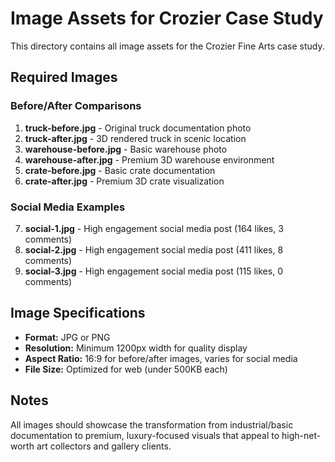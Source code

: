 # Image Assets for Crozier Case Study

This directory contains all image assets for the Crozier Fine Arts case study.

## Required Images

### Before/After Comparisons
1. **truck-before.jpg** - Original truck documentation photo
2. **truck-after.jpg** - 3D rendered truck in scenic location
3. **warehouse-before.jpg** - Basic warehouse photo  
4. **warehouse-after.jpg** - Premium 3D warehouse environment
5. **crate-before.jpg** - Basic crate documentation
6. **crate-after.jpg** - Premium 3D crate visualization

### Social Media Examples
7. **social-1.jpg** - High engagement social media post (164 likes, 3 comments)
8. **social-2.jpg** - High engagement social media post (411 likes, 8 comments)  
9. **social-3.jpg** - High engagement social media post (115 likes, 0 comments)

## Image Specifications
- **Format:** JPG or PNG
- **Resolution:** Minimum 1200px width for quality display
- **Aspect Ratio:** 16:9 for before/after images, varies for social media
- **File Size:** Optimized for web (under 500KB each)

## Notes
All images should showcase the transformation from industrial/basic documentation to premium, luxury-focused visuals that appeal to high-net-worth art collectors and gallery clients.